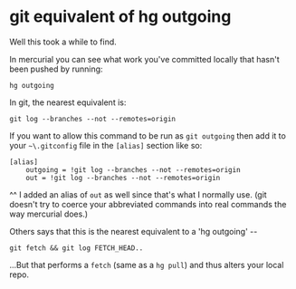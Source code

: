 # git equivalent of hg outgoing

Well this took a while to find.

In mercurial you can see what work you've committed locally that hasn't been pushed by running:

	hg outgoing
	
In git, the nearest equivalent is:

	git log --branches --not --remotes=origin
	
If you want to allow this command to be run as `git outgoing` then add it to your `~\.gitconfig` file in the `[alias]` section like so:

	[alias]
		outgoing = !git log --branches --not --remotes=origin
		out = !git log --branches --not --remotes=origin
		

^^ I added an alias of `out` as well since that's what I normally use. (git doesn't try to coerce your abbreviated commands into real commands the way mercurial does.)

Others says that this is the nearest equivalent to a 'hg outgoing' --

	git fetch && git log FETCH_HEAD..		

...But that performs a `fetch` (same as a `hg pull`) and thus alters your local repo.